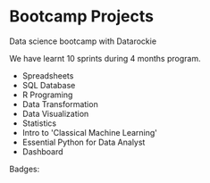 # Bootcamp Projects

Data science bootcamp with Datarockie

We have learnt 10 sprints during 4 months program.

- Spreadsheets
- SQL Database
- R Programing
- Data Transformation
- Data Visualization
- Statistics
- Intro to 'Classical Machine Learning'
- Essential Python for Data Analyst
- Dashboard

Badges:


